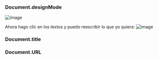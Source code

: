 ### Document.designMode

![image](https://github.com/user-attachments/assets/dd0d258b-79a6-43ef-af4a-d45031d48239)

Ahora hago clic en los textos y puedo reescribir lo que yo quiera:
![image](https://github.com/user-attachments/assets/6ed768ef-7934-43c4-a2ca-3a4055b7ff74)

### Document.title
### Document.URL
